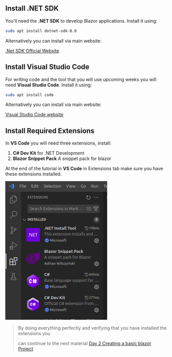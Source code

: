 ## Install .NET SDK

You'll need the **.NET SDK** to develop Blazor applications. Install it using:

```bash
sudo apt install dotnet-sdk-8.0
```
Alternatively you can install via main website:

[.Net SDK Official Website](https://dotnet.microsoft.com/en-us/download)

## Install Visual Studio Code

For writing code and the tool that you will use upcoming weeks you will need **Visual Studio Code**. Install it using:

```bash
sudo apt install code
```

Alternatively you can install via main website:

[Visual Studio Code website](https://code.visualstudio.com/download)

## Install Required Extensions

In **VS Code**  you will need three extensions, install:

1. **C# Dev Kit** for .NET Development
2. **Blazor Snippet Pack** A snippet pack for blazor


At the end of the tutorial in **VS Code** in Extensions tab make sure you have these extensions installed.

![Extensions VS Code](https://github.com/d4shm1r/programming-blazor-webapp/blob/ae4d293149deae6ac1f2285c69809d3e8eb4653e/images/ExtensionsVSCode.png)

> By doing everything perfectly and verifying that you have installed the extensions you
>
> can continue to the next material [Day 2 Creating a basic blazor Project](https://github.com/d4shm1r/programming-blazor-webapp/blob/aa5122675fdd305e0d72faea2c3ac84cfc9ae0ef/Week%201/Day%202%20Creating%20a%20basic%20blazor%20Project.md)
